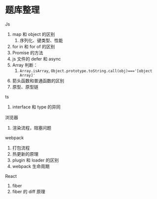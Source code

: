 # 题库整理

Js

1. map 和 object 的区别
   1. 序列化、键类型、性能
2. for in 和 for of 的区别
3. Promise 的方法
4. js 文件的 defer 和 async
5. Array 判断：
   1. `Array.isArray`, `Object.prototype.toString.call(obj)==='[object Array]'`
6. 箭头函数和普通函数的区别
7. 原型、原型链

ts

1. interface 和 type 的异同

浏览器

1. 渲染流程，阻塞问题

webpack

1. 打包流程
2. 热更新的原理
3. plugin 和 loader 的区别
4. webpack 生命周期

React

1. fiber
2. fiber 的 diff 原理
